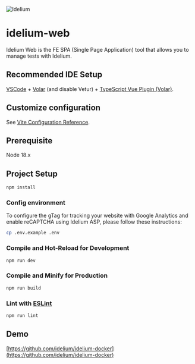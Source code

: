 ![Idelium](https://idelium.io/assets/images/idelium.png)

# idelium-web

Idelium Web is the FE SPA (Single Page Application) tool that allows you to manage tests with Idelium.

## Recommended IDE Setup

[VSCode](https://code.visualstudio.com/) + [Volar](https://marketplace.visualstudio.com/items?itemName=Vue.volar) (and disable Vetur) + [TypeScript Vue Plugin (Volar)](https://marketplace.visualstudio.com/items?itemName=Vue.vscode-typescript-vue-plugin).

## Customize configuration

See [Vite Configuration Reference](https://vitejs.dev/config/).

## Prerequisite

Node 18.x

## Project Setup

```sh
npm install
```

### Config environment

To configure the gTag for tracking your website with Google Analytics and enable reCAPTCHA using Idelium ASP, please follow these instructions:

```sh
cp .env.example .env
```


### Compile and Hot-Reload for Development

```sh
npm run dev
```

### Compile and Minify for Production

```sh
npm run build
```

### Lint with [ESLint](https://eslint.org/)

```sh
npm run lint
```
## Demo

[https://github.com/idelium/idelium-docker](https://github.com/idelium/idelium-docker)